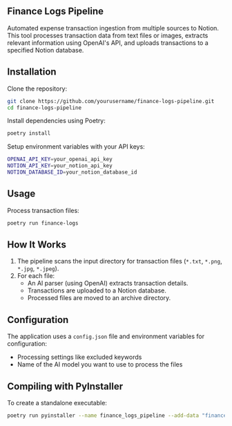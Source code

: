 ## Finance Logs Pipeline

Automated expense transaction ingestion from multiple sources to Notion. This tool processes transaction data from text files or images, extracts relevant information using OpenAI's API, and uploads transactions to a specified Notion database.

## Installation

Clone the repository:
```sh
git clone https://github.com/yourusername/finance-logs-pipeline.git
cd finance-logs-pipeline
```

Install dependencies using Poetry:
```sh
poetry install
```

Setup environment variables with your API keys:
```sh
OPENAI_API_KEY=your_openai_api_key
NOTION_API_KEY=your_notion_api_key
NOTION_DATABASE_ID=your_notion_database_id
```

## Usage

Process transaction files:
```sh
poetry run finance-logs
```

## How It Works

1. The pipeline scans the input directory for transaction files (`*.txt`, `*.png`, `*.jpg`, `*.jpeg`).
2. For each file:
   - An AI parser (using OpenAI) extracts transaction details.
   - Transactions are uploaded to a Notion database.
   - Processed files are moved to an archive directory.

## Configuration

The application uses a `config.json` file and environment variables for configuration:
- Processing settings like excluded keywords
- Name of the AI model you want to use to process the files

## Compiling with PyInstaller

To create a standalone executable:
```sh
poetry run pyinstaller --name finance_logs_pipeline --add-data "finance_logs_pipeline:finance_logs_pipeline" finance_logs_pipeline/main.py
```
